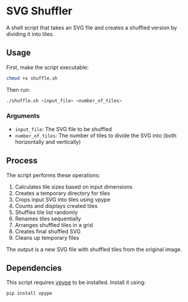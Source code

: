 # SVG Shuffler

A shell script that takes an SVG file and creates a shuffled version by dividing it into tiles.

## Usage

First, make the script executable:

```bash
chmod +x shuffle.sh
```

Then run:

```bash
./shuffle.sh <input_file> <number_of_tiles>
```

### Arguments
- `input_file`: The SVG file to be shuffled
- `number_of_tiles`: The number of tiles to divide the SVG into (both horizontally and vertically)

## Process

The script performs these operations:

1. Calculates tile sizes based on input dimensions
2. Creates a temporary directory for tiles
3. Crops input SVG into tiles using vpype
4. Counts and displays created tiles
5. Shuffles tile list randomly
6. Renames tiles sequentially
7. Arranges shuffled tiles in a grid
8. Creates final shuffled SVG
9. Cleans up temporary files

The output is a new SVG file with shuffled tiles from the original image.

## Dependencies

This script requires [vpype](https://github.com/abey79/vpype) to be installed. Install it using:

```bash
pip install vpype
```